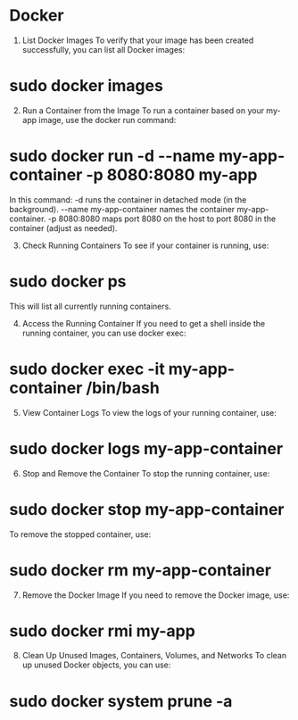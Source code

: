 # Docker

1. List Docker Images
To verify that your image has been created successfully, you can list all Docker images:
# sudo docker images

2. Run a Container from the Image
To run a container based on your my-app image, use the docker run command:
# sudo docker run -d --name my-app-container -p 8080:8080 my-app

In this command:
-d runs the container in detached mode (in the background).
--name my-app-container names the container my-app-container.
-p 8080:8080 maps port 8080 on the host to port 8080 in the container (adjust as needed).

3. Check Running Containers
To see if your container is running, use:
# sudo docker ps
This will list all currently running containers.

4. Access the Running Container
If you need to get a shell inside the running container, you can use docker exec:
# sudo docker exec -it my-app-container /bin/bash

5. View Container Logs
To view the logs of your running container, use:
# sudo docker logs my-app-container

6. Stop and Remove the Container
To stop the running container, use:
# sudo docker stop my-app-container

To remove the stopped container, use:
# sudo docker rm my-app-container

7. Remove the Docker Image
If you need to remove the Docker image, use:
# sudo docker rmi my-app

8. Clean Up Unused Images, Containers, Volumes, and Networks
To clean up unused Docker objects, you can use:
# sudo docker system prune -a
